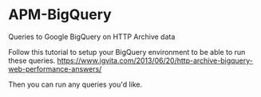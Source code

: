 # APM-BigQuery
Queries to Google BigQuery on HTTP Archive data

Follow this tutorial to setup your BigQuery environment to be able to run these queries.
https://www.igvita.com/2013/06/20/http-archive-bigquery-web-performance-answers/

Then you can run any queries you'd like. 
